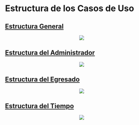 # Estructura de los Casos de Uso

## [Estructura General](./General)

<div align="center">
  <image src= "./General/Estructura.svg">
</div>

## [Estructura del Administrador](./Administrador)

<div align="center">
  <image src= "./Administrador/Estructura.svg">
</div>

## [Estructura del Egresado](./Egresado)

<div align="center">
  <image src= "./Egresado/Estructura.svg">
</div>

## [Estructura del Tiempo](./Tiempo)

<div align="center">
  <image src= "./Tiempo/Estructura.svg">
</div>
